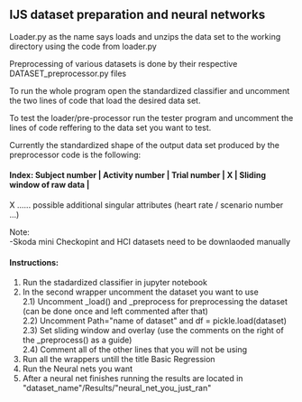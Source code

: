 ## IJS dataset preparation and neural networks <br />

Loader.py as the name says loads and unzips the data set to the working directory using the code from loader.py

Preprocessing of various datasets is done by their respective DATASET_preprocessor.py files

To run the whole program open the standardized classifier and uncomment the two lines of code that load the desired data set.

To test the loader/pre-processor run the tester program and uncomment the lines of code reffering to the data set you want to test.


Currently the standardized shape of the output data set produced by the preprocessor code is the following:


#### Index: Subject number      |  Activity number   |  Trial number  |    X    |   Sliding window of raw data   | <br />

X ...... possible additional singular attributes (heart rate / scenario number ...) <br />


Note: <br />
-Skoda mini Checkopint and HCI datasets need to be downlaoded manually <br />

#### Instructions: <br />

1) Run the stadardized classifier in jupyter notebook
2) In the second wrapper uncomment the dataset you want to use <br />
  2.1) Uncomment _load() and _preprocess for preprocessing the dataset (can be done once and left commented after that) <br />
  2.2) Uncomment Path="name of dataset" and df = pickle.load(dataset) <br />
  2.3) Set sliding window and overlay (use the comments on the right of the _preprocess() as a guide) <br />
  2.4) Comment all of the other lines that you will not be using <br />
3) Run all the wrappers untill the title Basic Regression
4) Run the Neural nets you want
5) After a neural net finishes running the results are located in "dataset_name"/Results/"neural_net_you_just_ran"
